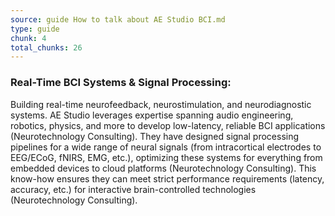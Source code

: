 ```yaml
---
source: guide How to talk about AE Studio BCI.md
type: guide
chunk: 4
total_chunks: 26
---
```


### Real-Time BCI Systems & Signal Processing:
Building real-time neurofeedback, neurostimulation, and neurodiagnostic systems. AE Studio leverages expertise spanning audio engineering, robotics, physics, and more to develop low-latency, reliable BCI applications (Neurotechnology Consulting). They have designed signal processing pipelines for a wide range of neural signals (from intracortical electrodes to EEG/ECoG, fNIRS, EMG, etc.), optimizing these systems for everything from embedded devices to cloud platforms (Neurotechnology Consulting). This know-how ensures they can meet strict performance requirements (latency, accuracy, etc.) for interactive brain-controlled technologies (Neurotechnology Consulting).